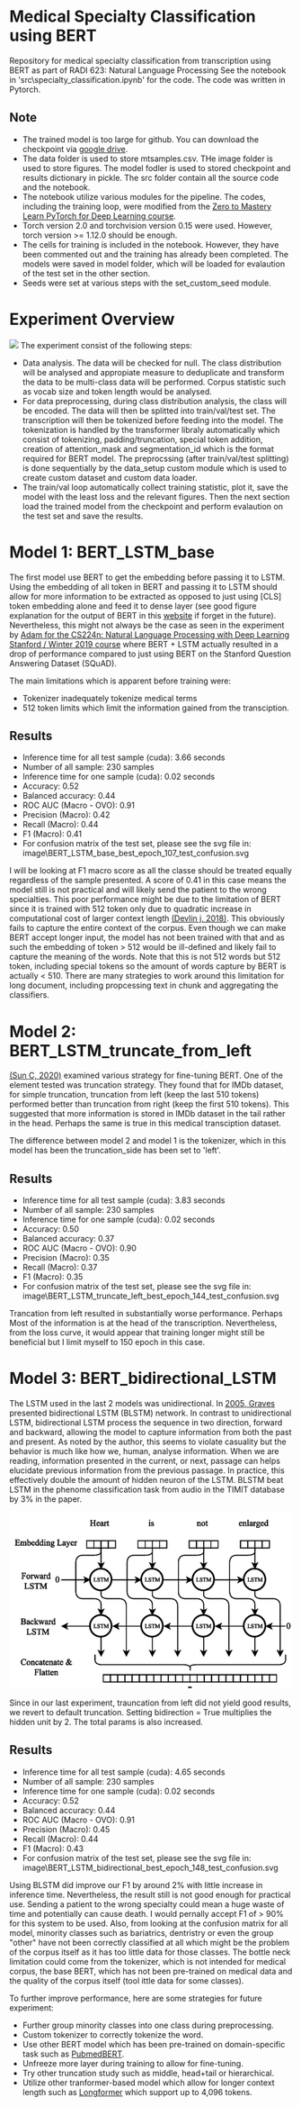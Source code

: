 # Medical Specialty Classification using BERT
Repository for medical specialty classification from transcription using BERT as part of RADI 623: Natural Language Processing See the notebook in 'src\specialty_classification.ipynb' for the code. The code was written in Pytorch. 

## Note
- The trained model is too large for github. You can download the checkpoint via [google drive](https://drive.google.com/drive/folders/1NM78-nTTuuaP57IL1Pequwz_cNzy-pI1?usp=sharing).
- The data folder is used to store mtsamples.csv. THe image folder is used to store figures. The model fodler is used to stored checkpoint and results dictionary in pickle. The src folder contain all the source code and the notebook.
- The notebook utilize various modules for the pipeline. The codes, including the training loop, were modified from the 
[Zero to Mastery Learn PyTorch for Deep Learning course](www.learnpytorch.io).
- Torch version 2.0 and torchvision version 0.15 were used. However, torch version >= 1.12.0 should be enough.
- The cells for training is included in the notebook. However, they have been commented out and the training has already been completed. The models were saved in model folder, which will be loaded for evalaution of the test set in the other section. 
- Seeds were set at various steps with the set_custom_seed module.

# Experiment Overview
![](..\image\block_diagram.jpg)
The experiment consist of the following steps:
- Data analysis. The data will be checked for null. The class distribution will be analysed and appropiate measure to deduplicate and transform the data to be multi-class data will be performed. Corpus statistic such as vocab size and token length would be analysed.
- For data preprocessing, during class distribution analysis, the class will be encoded. The data will then be splitted into train/val/test set. The transcription will then be tokenized before feeding into the model. The tokenization is handled by the transformer libraly automatically which consist of tokenizing, padding/truncation, special token addition, creation of attention_mask and segmentation_id which is the format required for BERT model. The preprocssing (after train/val/test splitting) is done sequentially by the data_setup custom module which is used to create custom dataset and custom data loader.
- The train/val loop automatically collect training statistic, plot it, save the model with the least loss and the relevant figures. Then the next section load the trained model from the checkpoint and perform evalaution on the test set and save the results.


# Model 1: BERT_LSTM_base
The first model use BERT to get the embedding before passing it to LSTM. Using the embedding of all token in BERT and passing it to LSTM should allow for more information to be extracted as opposed to just using [CLS] token embedding alone and feed it to dense layer (see good figure explanation for the output of BERT in this [website](https://towardsdatascience.com/text-classification-with-bert-in-pytorch-887965e5820f) if forget in the future). Nevertheless, this might not always be the case as seen in the experiment by [Adam for the CS224n: Natural Language Processing with Deep Learning Stanford / Winter 2019 course](https://web.stanford.edu/class/archive/cs/cs224n/cs224n.1194/reports/default/15718571.pdf) where BERT + LSTM actually resulted in a drop of performance compared to just using BERT on the Stanford Question Answering Dataset (SQuAD).

The main limitations which is apparent before training were:
- Tokenizer inadequately tokenize medical terms
- 512 token limits which limit the information gained from the transciption. <br>

## Results 
- Inference time for all test sample (cuda): 3.66 seconds <br>
- Number of all sample: 230 samples<br>
- Inference time for one sample (cuda): 0.02 seconds<br>
- Accuracy: 0.52<br>
- Balanced accuracy: 0.44<br>
- ROC AUC (Macro - OVO): 0.91<br>
- Precision (Macro): 0.42<br>
- Recall (Macro): 0.44<br>
- F1 (Macro): 0.41<br>
- For confusion matrix of the test set, please see the svg file in: image\BERT_LSTM_base_best_epoch_107_test_confusion.svg


I will be looking at F1 macro score as all the classe should be treated equally regardless of the sample presented. A score of 0.41 in this case means the model still is not practical and will likely send the patient to the wrong specialties. This poor performance might be due to the limitation of BERT since it is trained with 512 token only due to quadratic increase in computational cost of larger context length [(Devlin j, 2018)](https://arxiv.org/abs/1810.04805). This obviously fails to capture the entire context of the corpus. Even though we can make BERT accept longer input, the model has not been trained with that and as such the embedding of token > 512 would be ill-defined and likely fail to capture the meaning of the words. Note that this is not 512 words but 512 token, including special tokens so the amount of words capture by BERT is actually < 510. There are many strategies to work around this limitation for long document, including propcessing text in chunk and aggregating the classifiers.

# Model 2: BERT_LSTM_truncate_from_left
[(Sun C, 2020)](https://arxiv.org/pdf/1905.05583.pdf) examined various strategy for fine-tuning BERT. One of the element tested was truncation strategy. They found that for IMDb dataset, for simple truncation, truncation from left (keep the last 510 tokens) performed better than truncation from right (keep the first 510 tokens). This suggested that more information is stored in IMDb dataset in the tail rather in the head. Perhaps the same is true in this medical transciption dataset. 

The difference between model 2 and model 1 is the tokenizer, which in this model has been the truncation_side has been set to 'left'.

## Results 
- Inference time for all test sample (cuda): 3.83 seconds
- Number of all sample: 230 samples
- Inference time for one sample (cuda): 0.02 seconds
- Accuracy: 0.50
- Balanced accuracy: 0.37
- ROC AUC (Macro - OVO): 0.90
- Precision (Macro): 0.35
- Recall (Macro): 0.37
- F1 (Macro): 0.35
- For confusion matrix of the test set, please see the svg file in: image\BERT_LSTM_truncate_left_best_epoch_144_test_confusion.svg

Trancation from left resulted in substantially worse performance. Perhaps Most of the information is at the head of the transcription. Nevertheless, from the loss curve, it would appear that training longer might still be beneficial but I limit myself to 150 epoch in this case.

# Model 3: BERT_bidirectional_LSTM
The LSTM used in the last 2 models was unidirectional. In [2005, Graves](https://www.cs.toronto.edu/~graves/ijcnn_2005.pdf) presented bidirectional LSTM (BLSTM) network. In contrast to unidirectional LSTM, bidirectional LSTM process the sequence in two direction, forward and backward, allowing the model to capture information from both the past and present. As noted by the author, this seems to violate casuality but the behavior is much like how we, human, analyse information. When we are reading, information presented in the current, or next, passage can helps elucidate previous information from the previous passage. In practice, this effectively double the amount of hidden neuron of the LSTM. BLSTM beat LSTM in the phenome classification task from audio in the TIMIT database by 3% in the paper. <br>

![diagram](image\bidirectional_LSTM.png)

Since in our last experiment, trauncation from left did not yield good results, we revert to default truncation. Setting bidirection = True multiplies the hidden unit by 2. The total params is also increased.

## Results 
- Inference time for all test sample (cuda): 4.65 seconds
- Number of all sample: 230 samples
- Inference time for one sample (cuda): 0.02 seconds
- Accuracy: 0.52
- Balanced accuracy: 0.44
- ROC AUC (Macro - OVO): 0.91
- Precision (Macro): 0.45
- Recall (Macro): 0.44
- F1 (Macro): 0.43
- For confusion matrix of the test set, please see the svg file in: image\BERT_LSTM_bidirectional_best_epoch_148_test_confusion.svg

Using BLSTM did improve our F1 by around 2% with little increase in inference time. Nevertheless, the result still is not good enough for practical use. Sending a patient to the wrong specialty could mean a huge waste of time and potentially can cause death. I would pernally accept F1 of > 90% for this system to be used. Also, from looking at the confusion matrix for all model, minority classes such as bariatrics, dentristry or even the group "other" have not been correctly classified at all which might be the problem of the corpus itself as it has too little data for those classes. The bottle neck limitation could come from the tokenizer, which is not intended for medical corpus, the base BERT, which has not been pre-trained on medical data and the quality of the corpus itself (tool ittle data for some classes).

To further improve performance, here are some strategies for future experiment:
- Further group minority classes into one class during preprocessing.
- Custom tokenizer to correctly tokenize the word.
- Use other BERT model which has been pre-trained on domain-specific task such as [PubmedBERT](https://arxiv.org/pdf/2007.15779.pdf).
- Unfreeze more layer during training to allow for fine-tuning.
- Try other truncation study such as middle, head+tail or hierarchical.
- Utilize other tranformer-based model which allow for longer context length such as [Longformer](https://arxiv.org/pdf/2004.05150.pdf) which support up to 4,096 tokens.



